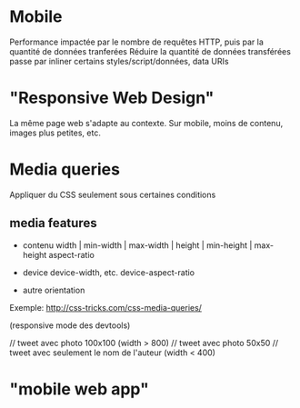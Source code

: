 # Mobile

Performance impactée par le nombre de requêtes HTTP, puis par la quantité de données tranferées
Réduire la quantité de données transférées passe par inliner certains styles/script/données, data URIs

# "Responsive Web Design"

La même page web s'adapte au contexte.
Sur mobile, moins de contenu, images plus petites, etc.

# Media queries

Appliquer du CSS seulement sous certaines conditions

<!-- CSS media query on a link element -->
<link rel="stylesheet" media="(max-width: 800px)" href="example.css" />

<!-- CSS media query within a style sheet -->
<style>
@media (max-width: 600px) {
  .facet_sidebar {
    display: none;
  }
}
</style>

## media features

* contenu
width | min-width | max-width | height | min-height | max-height
aspect-ratio


* device
device-width, etc.
device-aspect-ratio


* autre
orientation

Exemple:
http://css-tricks.com/css-media-queries/


(responsive mode des devtools)


// tweet avec photo 100x100 (width > 800)
// tweet avec photo 50x50 
// tweet avec seulement le nom de l'auteur (width < 400)

# "mobile web app"

<meta name="apple-mobile-web-app-capable" content="yes">


